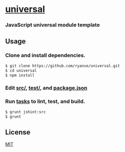 # [universal](../../)
### JavaScript universal module template

## Usage

### Clone and install dependencies.

```sh
$ git clone https://github.com/ryanve/universal.git
$ cd universal
$ npm install
```

### Edit [src/](src/), [test/](test/), and [package.json](package.json)

### Run [tasks](GruntFile.js) to lint, test, and build.

```sh
$ grunt jshint:src
$ grunt
```

## License

[MIT](package.json#L6-L7)